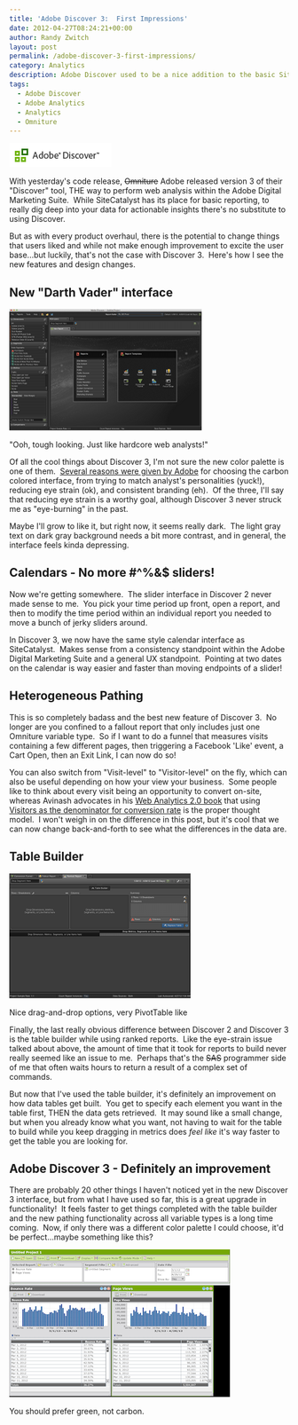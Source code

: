 ```yaml
---
title: 'Adobe Discover 3:  First Impressions'
date: 2012-04-27T08:24:21+00:00
author: Randy Zwitch
layout: post
permalink: /adobe-discover-3-first-impressions/
category: Analytics
description: Adobe Discover used to be a nice addition to the basic SiteCatalyst tool. Adobe Discover 3 is now required to get the most from your data.
tags:
  - Adobe Discover
  - Adobe Analytics
  - Analytics
  - Omniture
---
```

![Adobe Discover](/wp-content/uploads/2012/04/adobe-discover-logo.png)

With yesterday's code release, <del>Omniture</del> Adobe released version 3 of their "Discover" tool, THE way to perform web analysis within the Adobe Digital Marketing Suite.  While SiteCatalyst has its place for basic reporting, to really dig deep into your data for actionable insights there's no substitute to using Discover.

But as with every product overhaul, there is the potential to change things that users liked and while not make enough improvement to excite the user base...but luckily, that's not the case with Discover 3.  Here's how I see the new features and design changes.

## New "Darth Vader" interface

![adobe-discover-3-screenshot](/wp-content/uploads/2012/04/adobe-discover-3-screenshot.png)

<p class="wp-caption-text">
"Ooh, tough looking. Just like hardcore web analysts!"
</p>

Of all the cool things about Discover 3, I'm not sure the new color palette is one of them.  <a title="Adobe Discover 3 announcement" href="http://blogs.adobe.com/digitalmarketing/analytics/discover-3-0-the-new-ui-might-just-be-as-cool-as-the-analysts-who-use-it/" target="_blank">Several reasons were given by Adobe</a> for choosing the carbon colored interface, from trying to match analyst's personalities (yuck!), reducing eye strain (ok), and consistent branding (eh).  Of the three, I'll say that reducing eye strain is a worthy goal, although Discover 3 never struck me as "eye-burning" in the past.

Maybe I'll grow to like it, but right now, it seems really dark.  The light gray text on dark gray background needs a bit more contrast, and in general, the interface feels kinda depressing.

## Calendars - No more #^%&$ sliders!

Now we're getting somewhere.  The slider interface in Discover 2 never made sense to me.  You pick your time period up front, open a report, and then to modify the time period within an individual report you needed to move a bunch of jerky sliders around.

In Discover 3, we now have the same style calendar interface as SiteCatalyst.  Makes sense from a consistency standpoint within the Adobe Digital Marketing Suite and a general UX standpoint.  Pointing at two dates on the calendar is way easier and faster than moving endpoints of a slider!

## Heterogeneous Pathing

This is so completely badass and the best new feature of Discover 3.  No longer are you confined to a fallout report that only includes just one Omniture variable type.  So if I want to do a funnel that measures visits containing a few different pages, then triggering a Facebook 'Like' event, a Cart Open, then an Exit Link, I can now do so!

You can also switch from "Visit-level" to "Visitor-level" on the fly, which can also be useful depending on how your view your business.  Some people like to think about every visit being an opportunity to convert on-site, whereas Avinash advocates in his <a title="Web Analytics 2.0 link" href="http://www.amazon.com/gp/product/0470529393/ref=as_li_ss_tl?ie=UTF8&tag=thefuquexpe-20&linkCode=as2&camp=1789&creative=390957&creativeASIN=0470529393" target="_blank">Web Analytics 2.0 book</a> that using <a title="Avinash Visitors Conversion Rate" href="http://www.kaushik.net/avinash/excellent-analytics-tip5-conversion-rate-basics-best-practices/" target="_blank">Visitors as the denominator for conversion rate</a> is the proper thought model.  I won't weigh in on the difference in this post, but it's cool that we can now change back-and-forth to see what the differences in the data are.

## Table Builder

![adobe-discover-3-table-builder](/wp-content/uploads/2012/04/adobe-discover-3-table-builder.png)

<p class="wp-caption-text">
Nice drag-and-drop options, very PivotTable like
</p>

Finally, the last really obvious difference between Discover 2 and Discover 3 is the table builder while using ranked reports.  Like the eye-strain issue talked about above, the amount of time that it took for reports to build never really seemed like an issue to me.  Perhaps that's the <del>SAS</del> programmer side of me that often waits hours to return a result of a complex set of commands.

But now that I've used the table builder, it's definitely an improvement on how data tables get built.  You get to specify each element you want in the table first, THEN the data gets retrieved.  It may sound like a small change, but when you already know what you want, not having to wait for the table to build while you keep dragging in metrics does _feel like_ it's way faster to get the table you are looking for.

## Adobe Discover 3 - Definitely an improvement

There are probably 20 other things I haven't noticed yet in the new Discover 3 interface, but from what I have used so far, this is a great upgrade in functionality!  It feels faster to get things completed with the table builder and the new pathing functionality across all variable types is a long time coming.  Now, if only there was a different color palette I could choose, it'd be perfect...maybe something like this?

![omniture-discover-1.5](/wp-content/uploads/2012/04/omniture-discover-1.5.png)

<p class="wp-caption-text">
You should prefer green, not carbon.
</p>
